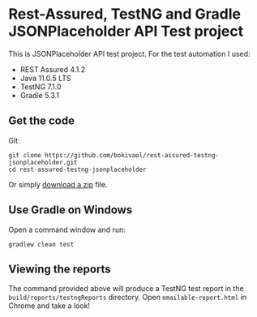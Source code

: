 # Rest-Assured, TestNG and Gradle JSONPlaceholder API Test project


This is JSONPlaceholder API test project.
For the test automation I used:
- REST Assured 4.1.2
- Java 11.0.5 LTS
- TestNG 7.1.0
- Gradle 5.3.1

## Get the code

Git:

    git clone https://github.com/bokivaol/rest-assured-testng-jsonplaceholder.git
    cd rest-assured-testng-jsonplaceholder


Or simply [download a zip](https://github.com/bokivaol/rest-assured-testng-jsonplaceholder/archive/master.zip) file.


## Use Gradle on Windows

Open a command window and run:

    gradlew clean test 

## Viewing the reports

The command provided above will produce a TestNG test report in the `build/reports/testngReports` directory. Open `emailable-report.html` in Chrome and take a look!

